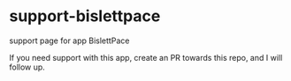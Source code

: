 # support-bislettpace
support page for app BislettPace

If you need support with this app, create an PR towards this repo, and I will follow up. 
